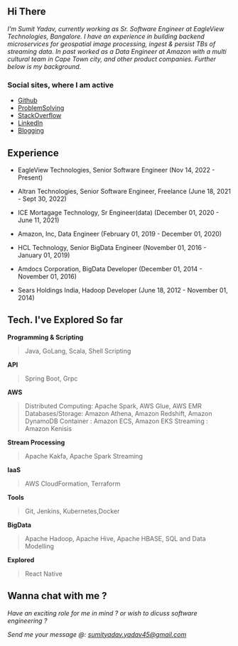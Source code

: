 ## Hi There

*I’m Sumit Yadav, currently working as Sr. Software Engineer at EagleView Technologies, Bangalore. I have an experience in building backend microservices for geospatial image processing, ingest & persist TBs of streaming data. In past worked as a Data Engineer at Amazon with a multi cultural team in Cape Town city, and other product companies. Further below is my background.*

### Social sites, where I am active

- [Github](https://github.com/sumitya/)
- [ProblemSolving](https://www.scaler.com/academy/profile/4131cd85ecff/)
- [StackOverflow](https://stackoverflow.com/users/3639306/sumitya)
- [LinkedIn](https://www.linkedin.com/in/sumitya/)
- [Blogging](https://atozlearner.com/)

## Experience
* EagleView Technologies, Senior Software Engineer (Nov 14, 2022 - Present)

* Altran Technologies, Senior Software Engineer, Freelance (June 18, 2021 - Sept 30, 2022)

* ICE Mortagage Technology, Sr Engineer(data) (December 01, 2020 - June 11, 2021)

* Amazon, Inc, Data Engineer (February 01, 2019 - December 01, 2020)

* HCL Technology, Senior BigData Engineer (November 01, 2016 - January 01, 2019)

* Amdocs Corporation, BigData Developer (December 01, 2014 - November 01, 2016)

* Sears Holdings India, Hadoop Developer (June 18, 2012 - November 01, 2014)

## Tech. I've Explored So far

**Programming & Scripting**
> Java, GoLang, Scala, Shell Scripting

**API**
> Spring Boot, Grpc

**AWS**
> Distributed Computing: Apache Spark, AWS Glue, AWS EMR
> Databases/Storage: Amazon Athena, Amazon Redshift, Amazon DynamoDB
> Container : Amazon ECS, Amazon EKS
> Streaming : Amazon Kenisis

**Stream Processing**
> Apache Kakfa, Apache Spark Streaming

**IaaS**
> AWS CloudFormation, Terraform

**Tools**
> Git, Jenkins, Kubernetes,Docker

**BigData**
> Apache Hadoop,  Apache Hive, Apache HBASE, SQL and Data Modelling

**Explored**
> React Native

## Wanna chat with me ? 

*Have an exciting role for me in mind ? or wish to dicuss software engineering ?*

*Send me your message @: sumityadav.yadav45@gmail.com*
